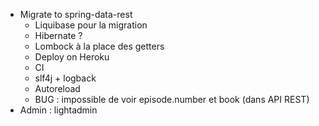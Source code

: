 - Migrate to spring-data-rest
    * Liquibase pour la migration
    * Hibernate ?
    * Lombock à la place des getters
    * Deploy on Heroku
    * CI
    * slf4j + logback
    * Autoreload
    * BUG : impossible de voir episode.number et book (dans API REST)
- Admin : lightadmin
